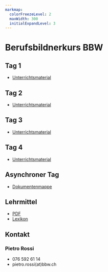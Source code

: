 ```yaml
---
markmap:
  colorFreezeLevel: 2
  maxWidth: 300
  initialExpandLevel: 3
---
```


# Berufsbildnerkurs BBW

## Tag 1
- [Unterrichtsmaterial](https://miro.com/app/board/uXjVKJ3WzE0=/?share_link_id=86501616930)

## Tag 2
- [Unterrichtsmaterial]()

## Tag 3
- [Unterrichtsmaterial]()

## Tag 4
- [Unterrichtsmaterial]()

## Asynchroner Tag
- [Dokumentenmappe](http://aburossi.ch/bbkmappe)

## Lehrmittel
- [PDF](https://www.berufsbildung.ch/download/hb/handbuch-betriebliche-grundbildung.pdf)
- [Lexikon](https://www.berufsbildung.ch/download/hb/lexikon-berufsbildung.pdf)

## Kontakt
### Pietro Rossi
- 076 592 61 14
- pietro.rossi(at)bbw.ch